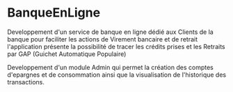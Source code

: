 # BanqueEnLigne
<p>Developpement d'un service de banque en ligne dédié aux Clients de la banque pour faciliter les actions de Virement bancaire et de retrait l'application présente la possibilité de tracer les crédits prises et les Retraits par GAP (Guichet Automatique Populaire)</p>

<p>Developpement d'un module Admin qui permet la création des comptes d'epargnes et de consommation ainsi que la visualisation de l'historique des transactions.</p>
